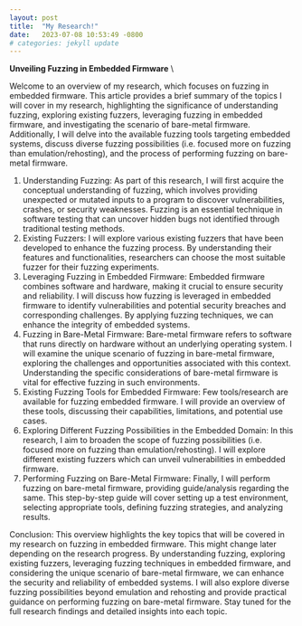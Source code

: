 ```yaml
---
layout: post
title:  "My Research!"
date:   2023-07-08 10:53:49 -0800
# categories: jekyll update
---
```

**Unveiling Fuzzing in Embedded Firmware** \


Welcome to an overview of my research, which focuses on fuzzing in embedded firmware. This article provides a brief summary of the topics I will cover in my research, highlighting the significance of understanding fuzzing, exploring existing fuzzers, leveraging fuzzing in embedded firmware, and investigating the scenario of bare-metal firmware. Additionally, I will delve into the available fuzzing tools targeting embedded systems, discuss diverse fuzzing possibilities (i.e. focused more on fuzzing than emulation/rehosting), and the process of performing fuzzing on bare-metal firmware.


1. Understanding Fuzzing:
As part of this research, I will first acquire the conceptual understanding of fuzzing, which involves providing unexpected or mutated inputs to a program to discover vulnerabilities, crashes, or security weaknesses. Fuzzing is an essential technique in software testing that can uncover hidden bugs not identified through traditional testing methods.
2. Existing Fuzzers:
I will explore various existing fuzzers that have been developed to enhance the fuzzing process. By understanding their features and functionalities, researchers can choose the most suitable fuzzer for their fuzzing experiments.
3. Leveraging Fuzzing in Embedded Firmware:
Embedded firmware combines software and hardware, making it crucial to ensure security and reliability. I will discuss how fuzzing is leveraged in embedded firmware to identify vulnerabilities and potential security breaches and corresponding challenges. By applying fuzzing techniques, we can enhance the integrity of embedded systems.
4. Fuzzing in Bare-Metal Firmware:
Bare-metal firmware refers to software that runs directly on hardware without an underlying operating system. I will examine the unique scenario of fuzzing in bare-metal firmware, exploring the challenges and opportunities associated with this context. Understanding the specific considerations of bare-metal firmware is vital for effective fuzzing in such environments.
5. Existing Fuzzing Tools for Embedded Firmware:
Few tools/research are available for fuzzing embedded firmware. I will provide an overview of these tools, discussing their capabilities, limitations, and potential use cases. 
6. Exploring Different Fuzzing Possibilities in the Embedded Domain:
In this research, I aim to broaden the scope of fuzzing possibilities (i.e. focused more on fuzzing than emulation/rehosting). I will explore different existing fuzzers which can unveil vulnerabilities in embedded firmware.
7. Performing Fuzzing on Bare-Metal Firmware:
Finally, I will perform fuzzing on bare-metal firmware, providing guide/analysis regarding the same. This step-by-step guide will cover setting up a test environment, selecting appropriate tools, defining fuzzing strategies, and analyzing results.

Conclusion:
This overview highlights the key topics that will be covered in my research on fuzzing in embedded firmware. This might change later depending on the research progress. By understanding fuzzing, exploring existing fuzzers, leveraging fuzzing techniques in embedded firmware, and considering the unique scenario of bare-metal firmware, we can enhance the security and reliability of embedded systems. I will also explore diverse fuzzing possibilities beyond emulation and rehosting and provide practical guidance on performing fuzzing on bare-metal firmware. Stay tuned for the full research findings and detailed insights into each topic.
